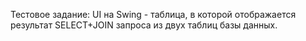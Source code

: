 Тестовое задание: UI на Swing - таблица, в которой отображается результат SELECT+JOIN запроса из двух таблиц базы данных.
